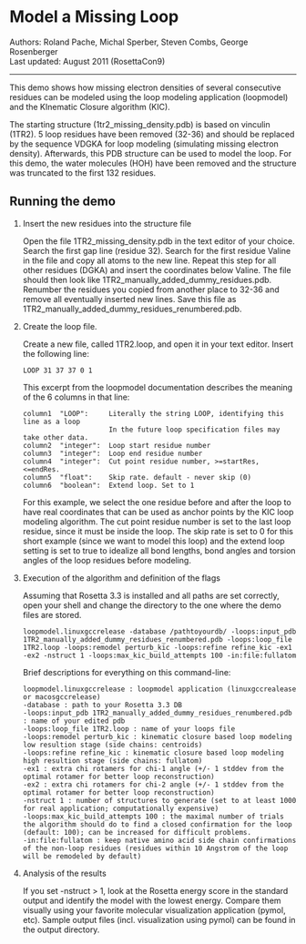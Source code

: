 Model a Missing Loop
====================

Authors: Roland Pache, Michal Sperber, Steven Combs, George Rosenberger  
Last updated: August 2011 (RosettaCon9)

---

This demo shows how missing electron densities of several consecutive residues 
can be modeled using the loop modeling application (loopmodel) and the 
KInematic Closure algorithm (KIC).

The starting structure (1tr2_missing_density.pdb) is based on vinculin (1TR2). 
5 loop residues have been removed (32-36) and should be replaced by the 
sequence VDGKA for loop modeling (simulating missing electron density). 
Afterwards, this PDB structure can be used to model the loop. For this demo, 
the water molecules (HOH) have been removed and the structure was truncated to 
the first 132 residues.

Running the demo
----------------

1.  Insert the new residues into the structure file

    Open the file 1TR2_missing_density.pdb in the text editor of your choice. 
    Search the first gap line (residue 32). Search for the first residue Valine 
    in the file and copy all atoms to the new line. Repeat this step for all 
    other residues (DGKA) and insert the coordinates below Valine. The file 
    should then look like 1TR2_manually_added_dummy_residues.pdb.   Renumber 
    the residues you copied from another place to 32-36 and remove all 
    eventually inserted new lines. Save this file as 
    1TR2_manually_added_dummy_residues_renumbered.pdb.

2.  Create the loop file.

    Create a new file, called 1TR2.loop, and open it in your text editor. 
    Insert the following line:

        LOOP 31 37 37 0 1

    This excerpt from the loopmodel documentation describes the meaning of the 
    6 columns in that line:

        column1  "LOOP":     Literally the string LOOP, identifying this line as a loop
                             In the future loop specification files may take other data.
        column2  "integer":  Loop start residue number
        column3  "integer":  Loop end residue number
        column4  "integer":  Cut point residue number, >=startRes, <=endRes.
        column5  "float":    Skip rate. default - never skip (0)
        column6  "boolean":  Extend loop. Set to 1

    For this example, we select the one residue before and after the loop to 
    have real coordinates that can be used as anchor points by the KIC loop 
    modeling algorithm. The cut point residue number is set to the last loop 
    residue, since it must be inside the loop. The skip rate is set to 0 for 
    this short example (since we want to model this loop) and the extend loop 
    setting is set to true to idealize all bond lengths, bond angles and 
    torsion angles of the loop residues before modeling.

3.  Execution of the algorithm and definition of the flags

    Assuming that Rosetta 3.3 is installed and all paths are set correctly, 
    open your shell and change the directory to the one where the demo files 
    are stored.

        loopmodel.linuxgccrelease -database /pathtoyourdb/ -loops:input_pdb 1TR2_manually_added_dummy_residues_renumbered.pdb -loops:loop_file 1TR2.loop -loops:remodel perturb_kic -loops:refine refine_kic -ex1 -ex2 -nstruct 1 -loops:max_kic_build_attempts 100 -in:file:fullatom

    Brief descriptions for everything on this command-line:

        loopmodel.linuxgccrelease : loopmodel application (linuxgccrealease or macosgccrelease)
        -database : path to your Rosetta 3.3 DB
        -loops:input_pdb 1TR2_manually_added_dummy_residues_renumbered.pdb : name of your edited pdb
        -loops:loop_file 1TR2.loop : name of your loops file
        -loops:remodel perturb_kic : kinematic closure based loop modeling low resultion stage (side chains: centroids)
        -loops:refine refine_kic : kinematic closure based loop modeling high resultion stage (side chains: fullatom)
        -ex1 : extra chi rotamers for chi-1 angle (+/- 1 stddev from the optimal rotamer for better loop reconstruction)
        -ex2 : extra chi rotamers for chi-2 angle (+/- 1 stddev from the optimal rotamer for better loop reconstruction)
        -nstruct 1 : number of structures to generate (set to at least 1000 for real application; computationally expensive)
        -loops:max_kic_build_attempts 100 : the maximal number of trials the algorithm should do to find a closed confirmation for the loop (default: 100); can be increased for difficult problems.
        -in:file:fullatom : keep native amino acid side chain confirmations of the non-loop residues (residues within 10 Angstrom of the loop will be remodeled by default)

4.  Analysis of the results

    If you set -nstruct > 1, look at the Rosetta energy score in the standard 
    output and identify the model with the lowest energy. Compare them visually 
    using your favorite molecular visualization application (pymol, etc).
    Sample output files (incl. visualization using pymol) can be found in the 
    output directory.
    
